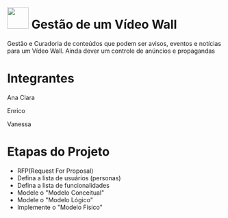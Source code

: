# <img src = "https://github.com/anacgr05/PUCSP/assets/151938722/e81aa167-60ae-4a3a-be4f-97331da01e5b" width = "50"/> Gestão de um Vídeo Wall


Gestão e Curadoria de conteúdos que podem ser avisos, eventos e notícias para um Vídeo Wall. Ainda dever um controle de anúncios e propagandas 

# Integrantes
Ana Clara

Enrico

Vanessa

# Etapas do Projeto
- RFP(Request For Proposal)
- Defina a lista de usuários (personas)
- Defina a lista de funcionalidades
- Modele o "Modelo Conceitual"
- Modele o "Modelo Lógico"
- Implemente o "Modelo Físico" 
